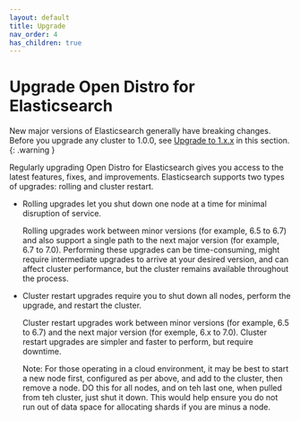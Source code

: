 ```yaml
---
layout: default
title: Upgrade
nav_order: 4
has_children: true
---
```


# Upgrade Open Distro for Elasticsearch

New major versions of Elasticsearch generally have breaking changes. Before you upgrade any cluster to 1.0.0, see [Upgrade to 1.x.x](1-0-0/) in this section.
{: .warning }

Regularly upgrading Open Distro for Elasticsearch gives you access to the latest features, fixes, and improvements. Elasticsearch supports two types of upgrades: rolling and cluster restart.

- Rolling upgrades let you shut down one node at a time for minimal disruption of service.

  Rolling upgrades work between minor versions (for example, 6.5 to 6.7) and also support a single path to the next major version (for example, 6.7 to 7.0). Performing these upgrades can be time-consuming, might require intermediate upgrades to arrive at your desired version, and can affect cluster performance, but the cluster remains available throughout the process.

- Cluster restart upgrades require you to shut down all nodes, perform the upgrade, and restart the cluster.

  Cluster restart upgrades work between minor versions (for example, 6.5 to 6.7) and the next major version (for exemple, 6.x to 7.0). Cluster restart upgrades are simpler and faster to perform, but require downtime.
  
  Note: For those operating in a cloud environment, it may be best to start a new node first, configured as per above, and add         to the cluster, then remove a node. DO this for all nodes, and on teh last one, when pulled from teh cluster, just shut 
        it down. This would help ensure you do not run out of data space for allocating shards if you are minus a node. 
